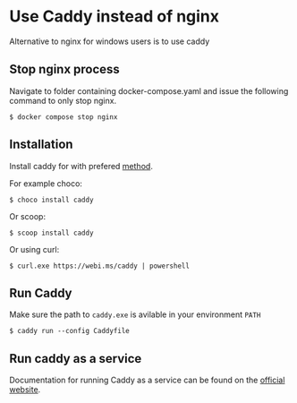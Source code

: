 # Use Caddy instead of nginx

Alternative to nginx for windows users is to use caddy

## Stop nginx process

Navigate to folder containing docker-compose.yaml and issue the following command to only stop nginx.

```
$ docker compose stop nginx
```

## Installation

Install caddy for with prefered [method](https://caddyserver.com/docs/install#install).

For example choco:

```
$ choco install caddy
```

Or scoop:

```
$ scoop install caddy
```

Or using curl:

```
$ curl.exe https://webi.ms/caddy | powershell
```

## Run Caddy

Make sure the path to `caddy.exe` is avilable in your environment `PATH`

```
$ caddy run --config Caddyfile
```

## Run caddy as a service

Documentation for running Caddy as a service can be found on the [official website](https://caddyserver.com/docs/running#windows-service).
